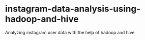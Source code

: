 # instagram-data-analysis-using-hadoop-and-hive
Analyzing instagram user data with the help of hadoop and hive
